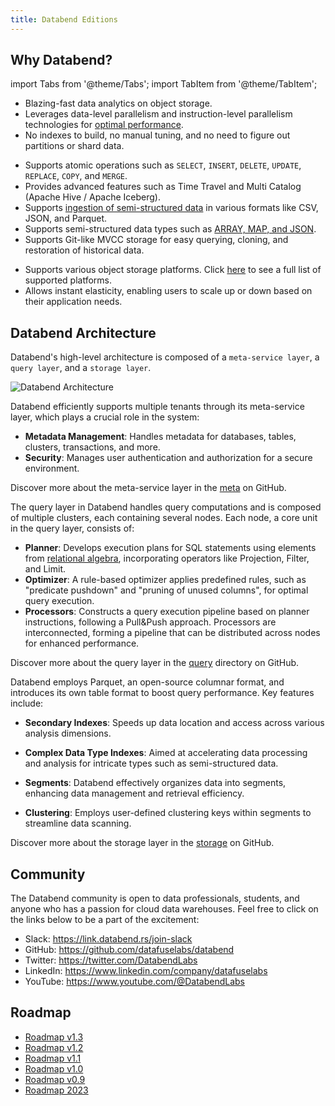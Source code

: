 ```yaml
---
title: Databend Editions
---
```




## Why Databend?

import Tabs from '@theme/Tabs';
import TabItem from '@theme/TabItem';

<Tabs groupId="whydatabend">
<TabItem value="Performance" label="Performance">

- Blazing-fast data analytics on object storage.
- Leverages data-level parallelism and instruction-level parallelism technologies for [optimal performance](https://benchmark.clickhouse.com/).
- No indexes to build, no manual tuning, and no need to figure out partitions or shard data.

</TabItem>

<TabItem value="Data Manipulation" label="Data Manipulation">

- Supports atomic operations such as `SELECT`, `INSERT`, `DELETE`, `UPDATE`, `REPLACE`, `COPY`, and `MERGE`.
- Provides advanced features such as Time Travel and Multi Catalog (Apache Hive / Apache Iceberg).
- Supports [ingestion of semi-structured data](/doc/load-data/load) in various formats like CSV, JSON, and Parquet.
- Supports semi-structured data types such as [ARRAY, MAP, and JSON](/sql/sql-reference/data-types/).
- Supports Git-like MVCC storage for easy querying, cloning, and restoration of historical data.

</TabItem>

<TabItem value="Object Storage" label="Object Storage">

- Supports various object storage platforms. Click [here](../../10-deploy/00-understanding-deployment-modes.md#supported-object-storage) to see a full list of supported platforms.
- Allows instant elasticity, enabling users to scale up or down based on their application needs.

</TabItem>
</Tabs>

## Databend Architecture

Databend's high-level architecture is composed of a `meta-service layer`, a `query layer`, and a `storage layer`.

![Databend Architecture](https://github.com/datafuselabs/databend/assets/172204/68b1adc6-0ec1-41d4-9e1d-37b80ce0e5ef)

<Tabs groupId="databendlay">
<TabItem value="Meta-Service Layer" label="Meta-Service Layer">

Databend efficiently supports multiple tenants through its meta-service layer, which plays a crucial role in the system:

- **Metadata Management**: Handles metadata for databases, tables, clusters, transactions, and more.
- **Security**: Manages user authentication and authorization for a secure environment.

Discover more about the meta-service layer in the [meta](https://github.com/datafuselabs/databend/tree/main/src/meta) on GitHub.

</TabItem>
<TabItem value="Query Layer" label="Query Layer">

The query layer in Databend handles query computations and is composed of multiple clusters, each containing several nodes.
Each node, a core unit in the query layer, consists of:
- **Planner**: Develops execution plans for SQL statements using elements from [relational algebra](https://en.wikipedia.org/wiki/Relational_algebra), incorporating operators like Projection, Filter, and Limit.
- **Optimizer**: A rule-based optimizer applies predefined rules, such as "predicate pushdown" and "pruning of unused columns", for optimal query execution.
- **Processors**: Constructs a query execution pipeline based on planner instructions, following a Pull&Push approach. Processors are interconnected, forming a pipeline that can be distributed across nodes for enhanced performance.

Discover more about the query layer in the [query](https://github.com/datafuselabs/databend/tree/main/src/query) directory on GitHub.

</TabItem>
<TabItem value="Storage Layer" label="Storage Layer">

Databend employs Parquet, an open-source columnar format, and introduces its own table format to boost query performance. Key features include:

- **Secondary Indexes**: Speeds up data location and access across various analysis dimensions.
 
- **Complex Data Type Indexes**: Aimed at accelerating data processing and analysis for intricate types such as semi-structured data.

- **Segments**: Databend effectively organizes data into segments, enhancing data management and retrieval efficiency.

- **Clustering**: Employs user-defined clustering keys within segments to streamline data scanning.

Discover more about the storage layer in the [storage](https://github.com/datafuselabs/databend/tree/main/src/query/storages) on GitHub.


</TabItem>
</Tabs>

## Community

The Databend community is open to data professionals, students, and anyone who has a passion for cloud data warehouses. Feel free to click on the links below to be a part of the excitement:

- Slack: https://link.databend.rs/join-slack
- GitHub: https://github.com/datafuselabs/databend
- Twitter: https://twitter.com/DatabendLabs
- LinkedIn: https://www.linkedin.com/company/datafuselabs
- YouTube: https://www.youtube.com/@DatabendLabs

## Roadmap

- [Roadmap v1.3](https://github.com/datafuselabs/databend/issues/11868)
- [Roadmap v1.2](https://github.com/datafuselabs/databend/issues/11073)
- [Roadmap v1.1](https://github.com/datafuselabs/databend/issues/10334)
- [Roadmap v1.0](https://github.com/datafuselabs/databend/issues/9604)
- [Roadmap v0.9](https://github.com/datafuselabs/databend/issues/7052)
- [Roadmap 2023](https://github.com/datafuselabs/databend/issues/9448)
 
